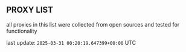 ## PROXY LIST

all proxies in this list were collected from open sources and tested for functionality

last update: `2025-03-31 00:20:19.647399+00:00` UTC